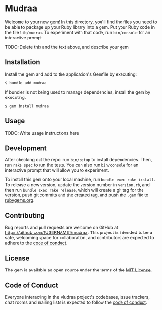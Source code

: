 # Mudraa

Welcome to your new gem! In this directory, you'll find the files you need to be able to package up your Ruby library into a gem. Put your Ruby code in the file `lib/mudraa`. To experiment with that code, run `bin/console` for an interactive prompt.

TODO: Delete this and the text above, and describe your gem

## Installation

Install the gem and add to the application's Gemfile by executing:

    $ bundle add mudraa

If bundler is not being used to manage dependencies, install the gem by executing:

    $ gem install mudraa

## Usage

TODO: Write usage instructions here

## Development

After checking out the repo, run `bin/setup` to install dependencies. Then, run `rake spec` to run the tests. You can also run `bin/console` for an interactive prompt that will allow you to experiment.

To install this gem onto your local machine, run `bundle exec rake install`. To release a new version, update the version number in `version.rb`, and then run `bundle exec rake release`, which will create a git tag for the version, push git commits and the created tag, and push the `.gem` file to [rubygems.org](https://rubygems.org).

## Contributing

Bug reports and pull requests are welcome on GitHub at https://github.com/[USERNAME]/mudraa. This project is intended to be a safe, welcoming space for collaboration, and contributors are expected to adhere to the [code of conduct](https://github.com/[USERNAME]/mudraa/blob/master/CODE_OF_CONDUCT.md).

## License

The gem is available as open source under the terms of the [MIT License](https://opensource.org/licenses/MIT).

## Code of Conduct

Everyone interacting in the Mudraa project's codebases, issue trackers, chat rooms and mailing lists is expected to follow the [code of conduct](https://github.com/[USERNAME]/mudraa/blob/master/CODE_OF_CONDUCT.md).
